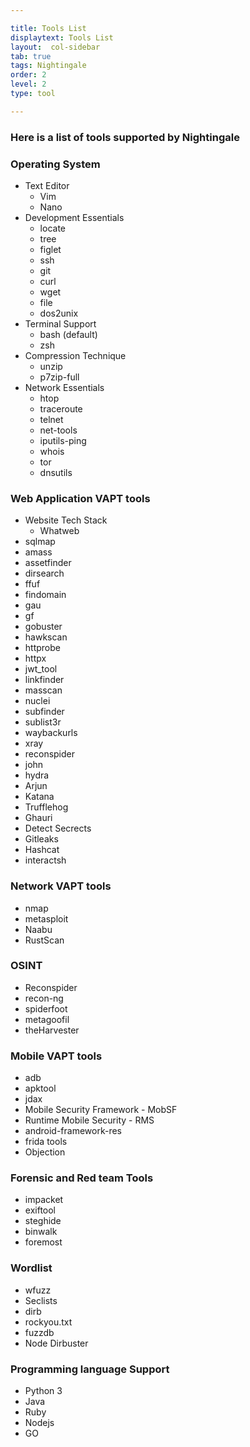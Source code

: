 ```yaml
---

title: Tools List
displaytext: Tools List
layout:  col-sidebar
tab: true
tags: Nightingale
order: 2
level: 2
type: tool

---
```

### Here is a list of tools supported by Nightingale

### Operating System

* Text Editor
  * Vim
  * Nano
* Development Essentials
  * locate
  * tree
  * figlet
  * ssh
  * git
  * curl
  * wget
  * file
  * dos2unix
* Terminal Support
  * bash (default)
  * zsh
* Compression Technique
  * unzip
  * p7zip-full
* Network Essentials
  * htop
  * traceroute
  * telnet
  * net-tools
  * iputils-ping
  * whois
  * tor
  * dnsutils

### Web Application VAPT tools

* Website Tech Stack
  * Whatweb
* sqlmap
* amass
* assetfinder
* dirsearch
* ffuf
* findomain
* gau
* gf
* gobuster
* hawkscan
* httprobe
* httpx
* jwt\_tool
* linkfinder
* masscan
* nuclei
* subfinder
* sublist3r
* waybackurls
* xray
* reconspider
* john
* hydra
* Arjun
* Katana
* Trufflehog
* Ghauri
* Detect Secrects
* Gitleaks
* Hashcat
* interactsh

### Network VAPT tools

* nmap
* metasploit
* Naabu
* RustScan

### OSINT

* Reconspider
* recon-ng
* spiderfoot
* metagoofil
* theHarvester

### Mobile VAPT tools

* adb
* apktool
* jdax
* Mobile Security Framework - MobSF
* Runtime Mobile Security - RMS
* android-framework-res
* frida tools
* Objection

### Forensic and Red team Tools

* impacket
* exiftool
* steghide
* binwalk
* foremost

### Wordlist

* wfuzz
* Seclists
* dirb
* rockyou.txt
* fuzzdb
* Node Dirbuster

### Programming language Support

* Python 3
* Java
* Ruby
* Nodejs
* GO